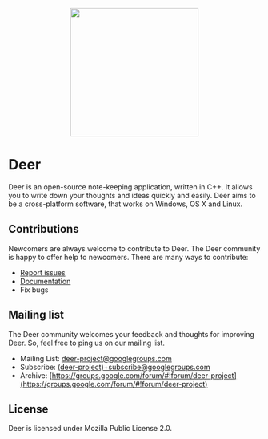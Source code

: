 <p align="center"><img src="https://raw.githubusercontent.com/abahmed/Deer/master/Deer.png" width="256" height="256"/></p>

# Deer

Deer is an open-source note-keeping application, written in C++.
It allows you to write down your thoughts and ideas quickly and easily.
Deer aims to be a cross-platform software, that works on Windows, OS X and Linux.

## Contributions

Newcomers are always welcome to contribute to Deer. The Deer community is happy to offer help to newcomers.
There are many ways to contribute:

+ [Report issues](https://github.com/abahmed/Deer/issues)
+ [Documentation](https://github.com/abahmed/Deer/wiki)
+ Fix bugs

## Mailing list

The Deer community welcomes your feedback and thoughts for improving Deer. So, feel free to ping us on our mailing list.
+ Mailing List: [deer-project@googlegroups.com](deer-project@googlegroups.com)
+ Subscribe:  [(deer-project)+subscribe@googlegroups.com]((deer-project)+subscribe@googlegroups.com)
+ Archive:  [https://groups.google.com/forum/#!forum/deer-project](https://groups.google.com/forum/#!forum/deer-project)

## License

Deer is licensed under Mozilla Public License 2.0.
